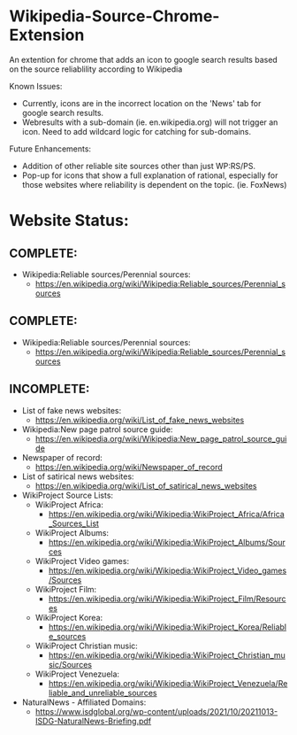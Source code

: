 # Wikipedia-Source-Chrome-Extension
An extention for chrome that adds an icon to google search results based on the source reliablility according to Wikipedia

Known Issues:
- Currently, icons are in the incorrect location on the 'News' tab for google search results.
- Webresults with a sub-domain (ie. en.wikipedia.org) will not trigger an icon. Need to add wildcard logic for catching for sub-domains.

Future Enhancements: 
- Addition of other reliable site sources other than just WP:RS/PS.
- Pop-up for icons that show a full explanation of rational, especially for those websites where reliability is dependent on the topic. (ie. FoxNews)


# Website Status:

## COMPLETE:
- Wikipedia:Reliable sources/Perennial sources:
    - https://en.wikipedia.org/wiki/Wikipedia:Reliable_sources/Perennial_sources


## COMPLETE:
- Wikipedia:Reliable sources/Perennial sources:
    - https://en.wikipedia.org/wiki/Wikipedia:Reliable_sources/Perennial_sources


## INCOMPLETE:
- List of fake news websites:
    - https://en.wikipedia.org/wiki/List_of_fake_news_websites
- Wikipedia:New page patrol source guide:
    - https://en.wikipedia.org/wiki/Wikipedia:New_page_patrol_source_guide
- Newspaper of record:
    - https://en.wikipedia.org/wiki/Newspaper_of_record
- List of satirical news websites:
    - https://en.wikipedia.org/wiki/List_of_satirical_news_websites
- WikiProject Source Lists:
    - WikiProject Africa:
        - https://en.wikipedia.org/wiki/Wikipedia:WikiProject_Africa/Africa_Sources_List
    - WikiProject Albums:
        - https://en.wikipedia.org/wiki/Wikipedia:WikiProject_Albums/Sources
    - WikiProject Video games:
        - https://en.wikipedia.org/wiki/Wikipedia:WikiProject_Video_games/Sources
    - WikiProject Film:
        - https://en.wikipedia.org/wiki/Wikipedia:WikiProject_Film/Resources
    - WikiProject Korea:
        - https://en.wikipedia.org/wiki/Wikipedia:WikiProject_Korea/Reliable_sources
    - WikiProject Christian music:
        - https://en.wikipedia.org/wiki/Wikipedia:WikiProject_Christian_music/Sources
    - WikiProject Venezuela:
        - https://en.wikipedia.org/wiki/Wikipedia:WikiProject_Venezuela/Reliable_and_unreliable_sources 
- NaturalNews - Affiliated Domains:
    - https://www.isdglobal.org/wp-content/uploads/2021/10/20211013-ISDG-NaturalNews-Briefing.pdf
